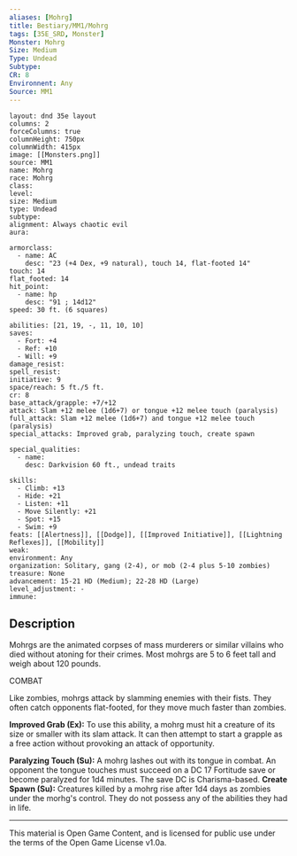```yaml
---
aliases: [Mohrg]
title: Bestiary/MM1/Mohrg
tags: [35E_SRD, Monster]
Monster: Mohrg
Size: Medium
Type: Undead
Subtype: 
CR: 8
Environnent: Any
Source: MM1
---
```


```statblock
layout: dnd 35e layout
columns: 2
forceColumns: true
columnHeight: 750px
columnWidth: 415px
image: [[Monsters.png]]
source: MM1
name: Mohrg
race: Mohrg
class: 
level: 
size: Medium
type: Undead
subtype: 
alignment: Always chaotic evil
aura: 

armorclass:
  - name: AC
    desc: "23 (+4 Dex, +9 natural), touch 14, flat-footed 14"
touch: 14
flat_footed: 14
hit_point:
  - name: hp
    desc: "91 ; 14d12"
speed: 30 ft. (6 squares)

abilities: [21, 19, -, 11, 10, 10]
saves:
  - Fort: +4
  - Ref: +10
  - Will: +9
damage_resist: 
spell_resist: 
initiative: 9
space/reach: 5 ft./5 ft.
cr: 8
base_attack/grapple: +7/+12
attack: Slam +12 melee (1d6+7) or tongue +12 melee touch (paralysis)
full_attack: Slam +12 melee (1d6+7) and tongue +12 melee touch (paralysis)
special_attacks: Improved grab, paralyzing touch, create spawn

special_qualities:
  - name: 
    desc: Darkvision 60 ft., undead traits

skills:
  - Climb: +13
  - Hide: +21
  - Listen: +11
  - Move Silently: +21
  - Spot: +15
  - Swim: +9
feats: [[Alertness]], [[Dodge]], [[Improved Initiative]], [[Lightning Reflexes]], [[Mobility]]
weak: 
environment: Any
organization: Solitary, gang (2-4), or mob (2-4 plus 5-10 zombies)
treasure: None
advancement: 15-21 HD (Medium); 22-28 HD (Large)
level_adjustment: -
immune: 
```

## Description

<p>Mohrgs are the animated corpses of mass murderers or similar villains who died without atoning for their crimes. Most mohrgs are 5 to 6 feet tall and weigh about 120 pounds.</p>
<p>COMBAT</p>
<p>Like zombies, mohrgs attack by slamming enemies with their fists. They often catch opponents flat-footed, for they move much faster than zombies.</p>
<p>
            <b>Improved Grab (Ex):</b> To use this ability, a mohrg must hit a creature of its size or smaller with its slam attack. It can then attempt to start a grapple as a free action without provoking an attack of opportunity.</p>
<p>
            <b>Paralyzing Touch (Su):</b> A mohrg lashes out with its tongue in combat. An opponent the tongue touches must succeed on a DC 17 Fortitude save or become paralyzed for 1d4 minutes. The save DC is Charisma-based. <b>Create Spawn (Su):</b> Creatures killed by a mohrg rise after 1d4 days as zombies under the morhg's control. They do not possess any of the abilities they had in life.</p>

---

This material is Open Game Content, and is licensed for public use under
the terms of the Open Game License v1.0a.
